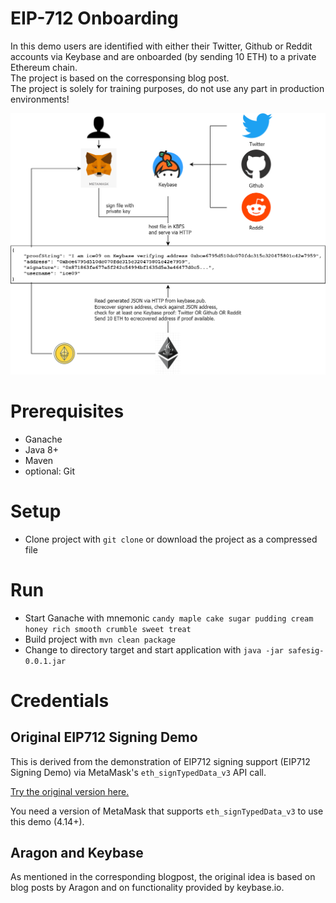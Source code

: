 # EIP-712 Onboarding 
In this demo users are identified with either their Twitter, Github or Reddit accounts via Keybase and 
are onboarded (by sending 10 ETH) to a private Ethereum chain.   
The project is based on the corresponsing blog post.  
The project is solely for training purposes, do not use any part in production environments!

![Integration overview](docs/img/overview.png)

# Prerequisites

* Ganache
* Java 8+
* Maven
* optional: Git

# Setup

* Clone project with `git clone` or download the project as a compressed file

# Run

* Start Ganache with mnemonic `candy maple cake sugar pudding cream honey rich smooth crumble sweet treat`
* Build project with `mvn clean package`
* Change to directory target and start application with `java -jar safesig-0.0.1.jar`

# Credentials

## Original EIP712 Signing Demo

This is derived from the demonstration of EIP712 signing support (EIP712 Signing Demo) via MetaMask's `eth_signTypedData_v3` API call.

[Try the original version here.](https://weijiekoh.github.io/eip712-signing-demo/index.html)

You need a version of MetaMask that supports `eth_signTypedData_v3` to use this demo (4.14+).

## Aragon and Keybase

As mentioned in the corresponding blogpost, the original idea is based on blog posts by Aragon and on functionality provided by keybase.io.